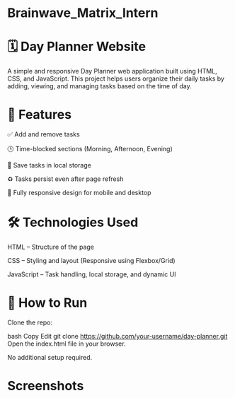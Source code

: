 # Brainwave_Matrix_Intern

# 🗓️ Day Planner Website
A simple and responsive Day Planner web application built using HTML, CSS, and JavaScript. This project helps users organize their daily tasks by adding, viewing, and managing tasks based on the time of day.

# 🔧 Features
✅ Add and remove tasks

🕒 Time-blocked sections (Morning, Afternoon, Evening)

💾 Save tasks in local storage

♻️ Tasks persist even after page refresh

📱 Fully responsive design for mobile and desktop

# 🛠️ Technologies Used
HTML – Structure of the page

CSS – Styling and layout (Responsive using Flexbox/Grid)

JavaScript – Task handling, local storage, and dynamic UI

# 🚀 How to Run
Clone the repo:

bash
Copy
Edit
git clone https://github.com/your-username/day-planner.git
Open the index.html file in your browser.

No additional setup required.

# Screenshots


